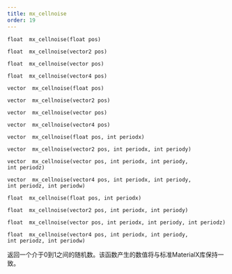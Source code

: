 ```yaml
---
title: mx_cellnoise
order: 19
---
```

`float  mx_cellnoise(float pos)`

`float  mx_cellnoise(vector2 pos)`

`float  mx_cellnoise(vector pos)`

`float  mx_cellnoise(vector4 pos)`

`vector  mx_cellnoise(float pos)`

`vector  mx_cellnoise(vector2 pos)`

`vector  mx_cellnoise(vector pos)`

`vector  mx_cellnoise(vector4 pos)`

`vector  mx_cellnoise(float pos, int periodx)`

`vector  mx_cellnoise(vector2 pos, int periodx, int periody)`

`vector  mx_cellnoise(vector pos, int periodx, int periody, int periodz)`

`vector  mx_cellnoise(vector4 pos, int periodx, int periody, int periodz, int periodw)`

`float  mx_cellnoise(float pos, int periodx)`

`float  mx_cellnoise(vector2 pos, int periodx, int periody)`

`float  mx_cellnoise(vector pos, int periodx, int periody, int periodz)`

`float  mx_cellnoise(vector4 pos, int periodx, int periody, int periodz, int periodw)`

返回一个介于0到1之间的随机数。该函数产生的数值将与标准MaterialX库保持一致。
